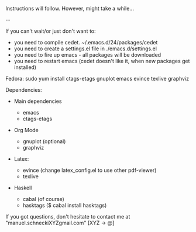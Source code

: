 Instructions will follow. However, might take a while...

--

If you can't wait/or just don't want to:
 - you need to compile cedet. ~/.emacs.d/24/packages/cedet
 - you need to create a settings.el file in ./emacs.d/settings.el
 - you need to fire up emacs - all packages will be downloaded
 - you need to restart emacs (cedet doesn't like it, when new packages get installed)


Fedora: sudo yum install ctags-etags gnuplot emacs evince texlive graphviz

Dependencies:

+ Main dependencies
  - emacs
  - ctags-etags

+ Org Mode
  - gnuplot (optional)
  - graphviz

+ Latex:
  - evince (change latex_config.el to use other pdf-viewer)
  - texlive

+ Haskell
  - cabal (of course)
  - hasktags ($ cabal install hasktags)


If you got questions, don't hesitate to contact me at "manuel.schneckiXYZgmail.com" [XYZ -> @]
